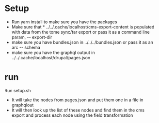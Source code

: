 # Setup

* Run yarn install to make sure you have the packages
* Make sure that * ../../.cache/localhost/cms-export-content is populated with data from the tome sync/tar export or pass it as a command line param, -- export-dir
* make sure you have bundles.json in ../../../bundles.json or pass it as an arc -- schema
* make sure you have the graphql output in ../../.cache/localhost/drupal/pages.json

# run
Run setup.sh
* It will take the nodes from pages.json and put them one in a file in graphqlout
* It will then look up the list of these nodes and find them in the cms export and process each node using the field transformation


